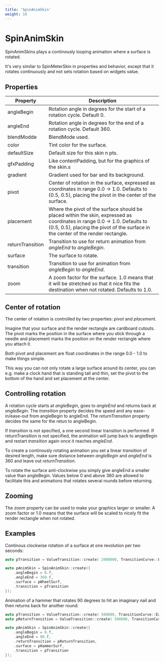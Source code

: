 ```yaml
---
title: 'SpinAnimSkin'
weight: 10
---
```



# SpinAnimSkin

SpinAnimSkins plays a continously looping animation where a surface is rotated.

It's very similar to SpinMeterSkin in properties and behavior, except that it rotates continuously and not sets rotation based on widgets value.



## Properties

| Property  | Description                 |
| --------- | --------------------------- |
| angleBegin | Rotation angle in degrees for the start of a rotation cycle. Default 0. |
| angleEnd | Rotation angle in degrees for the end of a rotation cycle. Default 360. |
| blendModde | BlendMode used. |
| color | Tint color for the surface. |
| defaultSize | Default size for this skin n pts. |
| gfxPadding | Like contentPadding, but for the graphics of the skin.s |
| gradient | Gradient used for bar and its background. |
| pivot | Center of rotation in the surface, expressed as coordinates in range 0.0 -> 1.0. Defaults to {0.5, 0.5}, placing the pivot in the center of  the surface. |
| placement | Where the pivot of the surface should be placed within the skin,  expressed as coordinates in range 0.0 -> 1.0. Defaults to {0.5, 0.5}, placing the pivot of the surface in the center of the render rectangle. |
| returnTransition | Transition to use for return animation from *angleEnd* to *angleBegin*. |
| surface | The surface to rotate. |
| transition | Transition to use for animation from *angleBegin* to *angleEnd*. |
| zoom | A zoom factor for the surface. 1.0 means that it will be stretched so  that it nice fits the destination when not rotated. Defaults to 1.0. |

## Center of rotation

The center of rotation is controlled by two properties: *pivot* and *placement*. 

Imagine that your surface and the render rectangle are cardboard cutouts. The pivot marks the position in the surface where you stick through a needle and placement marks the position on the render rectangle where you attach it.

Both pivot and placement are float coordinates in the range 0.0 - 1.0 to make things simple.

This way you can not only rotate a large surface around its center, you can e.g. make a clock hand that is standing tall and thin, set the pivot to the bottom of the hand and set placement at the center.

## Controlling rotation

A rotation cycle starts at *angleBegin*, goes to *angleEnd* and returns back at *angleBegin*. The *transition* property decides the speed and any ease-in/ease-out from angleBegin to angleEnd. The *returnTransition* property decides the same for the retun to angleBegin.

If *transition* is not specified, a one second linear transition is performed. If returnTransition is  not specified, the animation will jump back to angleBegin and restart *transition* again once it reaches *angleEnd*. 

To create a continously rotating animation you set a linear *transition* of desired length, make sure distance between *angleBegin* and *angleEnd* is 360 and leave out *returnTransition*.

To rotate the surface anti-clockwise you simply give angleEnd a smaller value than angleBegin. Values below 0 and above 360 are allowed to facilitate this and animations that rotates several rounds before returning.

## Zooming

The *zoom* property can be used to make your graphics larger or smaller. A zoom factor or 1.0 means that the surface will be scaled to nicely fit the render rectangle when not rotated.



## Examples

Continous clockwise rotation of a surface at one revolution per two seconds:

```c++
auto pTransition = ValueTransition::create( 2000000, TransitionCurve::Linear );

auto pAnimSkin = SpinAnimSkin::create({
	.angleBegin = 0.f,
	.angleEnd = 360.f,
	.surface = pWheelSurf,
	.transition = pTransition
});
```

Animation of a hammer that rotates 90 degrees to hit an imaginary nail and then returns back for another round:

```c++
auto pTransition = ValueTransition::create( 500000, TransitionCurve::EaseIn );
auto pReturnTransition = ValueTransition::create( 500000, TransitionCurve::EaseOut );

auto pAnimSkin = SpinAnimSkin::create({
	.angleBegin = 0.f,
	.angleEnd = 90.f,
	.returnTransition = pReturnTransition,
	.surface = pHammerSurf,
	.transition = pTransition
});
```


